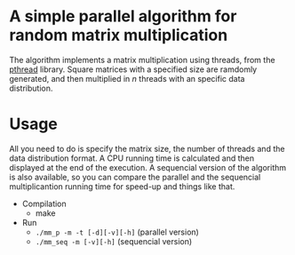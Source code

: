 # A simple parallel algorithm for random matrix multiplication

The algorithm implements a matrix multiplication using threads, from the [pthread](https://computing.llnl.gov/tutorials/pthreads/) library. Square matrices with a specified size are ramdomly generated, and then multiplied in _n_ threads with an specific data distribution.

# Usage

All you need to do is specify the matrix size, the number of threads and the data distribution format. A CPU running time is calculated and then displayed at the end of the execution. A sequencial version of the algorithm is also available, so you can compare the parallel and the sequencial multiplicantion running time for speed-up and things like that.

- Compilation
  - make
- Run
  - `./mm_p -m -t [-d][-v][-h]` (parallel version)
  - `./mm_seq -m [-v][-h]` (sequencial version)
